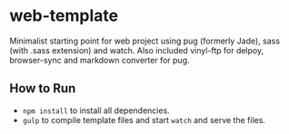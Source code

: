 # web-template

Minimalist starting point for web project using pug (formerly Jade), sass (with .sass extension) and watch. Also included vinyl-ftp for delpoy, browser-sync and markdown converter for pug.

## How to Run
- `npm install` to install all dependencies.
- `gulp` to compile template files and start `watch` and serve the files.
